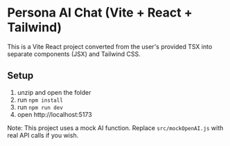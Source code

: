 # Persona AI Chat (Vite + React + Tailwind)

This is a Vite React project converted from the user's provided TSX into separate components (JSX) and Tailwind CSS.

## Setup

1. unzip and open the folder
2. run `npm install`
3. run `npm run dev`
4. open http://localhost:5173

Note: This project uses a mock AI function. Replace `src/mockOpenAI.js` with real API calls if you wish.
